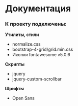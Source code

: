 # Документация 

### К проекту подключены:

**Утилиты,  стили**

* normalize.css
* bootstrap-4-grid/grid.min.css
* Иконки fontawesome v5.0.6

**Скрипты**

* jquery
* jquery-custom-scrollbar

**Шрифты**

* Open Sans
